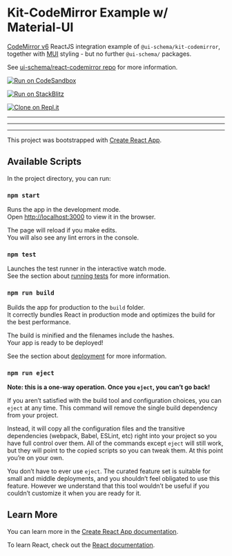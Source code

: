 # Kit-CodeMirror Example w/ Material-UI

[CodeMirror v6](https://codemirror.net/) ReactJS integration example of `@ui-schema/kit-codemirror`, together with [MUI](https://mui.com) styling - but no further `@ui-schema/` packages.

See [ui-schema/react-codemirror repo](https://github.com/ui-schema/react-codemirror) for more information.

[![Run on CodeSandbox](https://img.shields.io/badge/run%20on%20CodeSandbox-blue?labelColor=fff&logoColor=505050&style=for-the-badge&logo=codesandbox)](https://codesandbox.io/s/github/ui-schema/demo-mui-kit-codemirror/tree/main/?autoresize=1&fontsize=12&hidenavigation=1&module=%2Fsrc%2FDemoEditor.tsx)

[![Run on StackBlitz](https://img.shields.io/badge/run%20on%20StackBlitz-blue?labelColor=fff&logoColor=505050&style=for-the-badge&logo=stackblitz)](https://stackblitz.com/github/ui-schema/demo-mui-kit-codemirror?file=src%2FDemoEditor.tsx,src%2FCustomCodeMirror.tsx)

[![Clone on Repl.it](https://img.shields.io/badge/clone%20on%20repl.it-grey?labelColor=fff&style=for-the-badge&logo=replit)](https://repl.it/github/ui-schema/demo-mui-kit-codemirror)

---
---
---

This project was bootstrapped with [Create React App](https://github.com/facebook/create-react-app).

## Available Scripts

In the project directory, you can run:

### `npm start`

Runs the app in the development mode.\
Open [http://localhost:3000](http://localhost:3000) to view it in the browser.

The page will reload if you make edits.\
You will also see any lint errors in the console.

### `npm test`

Launches the test runner in the interactive watch mode.\
See the section about [running tests](https://facebook.github.io/create-react-app/docs/running-tests) for more information.

### `npm run build`

Builds the app for production to the `build` folder.\
It correctly bundles React in production mode and optimizes the build for the best performance.

The build is minified and the filenames include the hashes.\
Your app is ready to be deployed!

See the section about [deployment](https://facebook.github.io/create-react-app/docs/deployment) for more information.

### `npm run eject`

**Note: this is a one-way operation. Once you `eject`, you can’t go back!**

If you aren’t satisfied with the build tool and configuration choices, you can `eject` at any time. This command will remove the single build dependency from your project.

Instead, it will copy all the configuration files and the transitive dependencies (webpack, Babel, ESLint, etc) right into your project so you have full control over them. All of the commands except `eject` will still work, but they will point to the copied scripts so you can tweak them. At this point you’re on your own.

You don’t have to ever use `eject`. The curated feature set is suitable for small and middle deployments, and you shouldn’t feel obligated to use this feature. However we understand that this tool wouldn’t be useful if you couldn’t customize it when you are ready for it.

## Learn More

You can learn more in the [Create React App documentation](https://facebook.github.io/create-react-app/docs/getting-started).

To learn React, check out the [React documentation](https://reactjs.org/).
